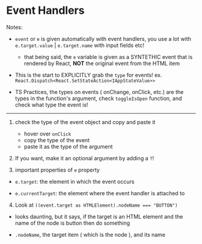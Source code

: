 # Event Handlers

Notes:

-   `event` or `e` is given automatically with event handlers, you use a lot with `e.target.value` | `e.target.name` with input fields etc!

    -   that being said, the `e` variable is given as a SYNTETHIC event that is rendered by React, **NOT** the original event from the HTML item

-   This is the start to EXPLICITLY grab the `type` for events! ex. `React.Dispatch<React.SetStateAction<IAppStateValue>>`

-   TS Practices, the types on events ( onChange, onClick, etc.) are the types in the function's argument, check `toggleIsOpen` function, and check what type the event is!

---

1. check the type of the event object and copy and paste it

    - hover over `onClick`
    - copy the type of the event
    - paste it as the type of the argument

2. If you want, make it an optional argument by adding a `?`!

3. important properties of `e` property

-   `e.target`: the element in which the event occurs

-   `e.currentTarget`: the element where the event handler is attached to

4. Look at `((event.target as HTMLElement).nodeName === "BUTTON")`

-   looks daunting, but it says, if the target is an HTML element and the name of the node is button then do something

-   `.nodeName`, the target item ( which is the node ), and its name
